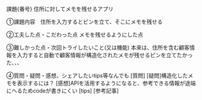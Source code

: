課題{番号} 住所に対してメモを残せるアプリ

①課題内容　住所を入力するとピンを立て、そこにメモを残せる


②工夫した点・こだわった点
メモを残せるようにした点


③難しかった点・次回トライしたいこと(又は機能)
本来は、住所を含む顧客情報を入力すると自動で顧客情報が構造化されたメモが残せるピンを立てたかった、、、


④質問・疑問・感想、シェアしたいtips等なんでも
[質問]
[疑問]構造化したメモを表示するには？
[感想]APIを活用するようになると、参考できる情報が途端にへるためcodeが書きにくい
[tips]
[参考記事]